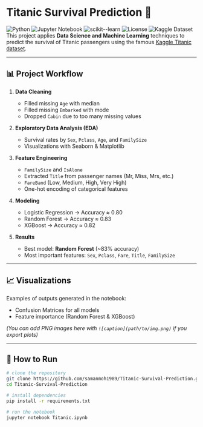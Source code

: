 # Titanic Survival Prediction 🚢
![Python](https://img.shields.io/badge/Python-3.10+-blue.svg)
![Jupyter Notebook](https://img.shields.io/badge/Jupyter-Notebook-orange.svg)
![scikit--learn](https://img.shields.io/badge/scikit--learn-1.4+-green.svg)
![License](https://img.shields.io/badge/License-MIT-yellow.svg)
![Kaggle Dataset](https://img.shields.io/badge/Data-Kaggle-blue.svg)
This project applies **Data Science and Machine Learning** techniques to predict the survival of Titanic passengers using the famous [Kaggle Titanic dataset](https://www.kaggle.com/c/titanic).

---

## 📊 Project Workflow
1. **Data Cleaning**
   - Filled missing `Age` with median  
   - Filled missing `Embarked` with mode  
   - Dropped `Cabin` due to too many missing values  

2. **Exploratory Data Analysis (EDA)**
   - Survival rates by `Sex`, `Pclass`, `Age`, and `FamilySize`  
   - Visualizations with Seaborn & Matplotlib  

3. **Feature Engineering**
   - `FamilySize` and `IsAlone`  
   - Extracted `Title` from passenger names (Mr, Miss, Mrs, etc.)  
   - `FareBand` (Low, Medium, High, Very High)  
   - One-hot encoding of categorical features  

4. **Modeling**
   - Logistic Regression → Accuracy ≈ 0.80  
   - Random Forest → Accuracy ≈ 0.83  
   - XGBoost → Accuracy ≈ 0.82  

5. **Results**
   - Best model: **Random Forest** (~83% accuracy)  
   - Most important features: `Sex`, `Pclass`, `Fare`, `Title`, `FamilySize`  

---

## 📈 Visualizations
Examples of outputs generated in the notebook:

- Confusion Matrices for all models  
- Feature importance (Random Forest & XGBoost)  

*(You can add PNG images here with `![caption](path/to/img.png)` if you export plots)*  

---

## 🚀 How to Run
```bash
# clone the repository
git clone https://github.com/samanmoh1989/Titanic-Survival-Prediction.git
cd Titanic-Survival-Prediction

# install dependencies
pip install -r requirements.txt

# run the notebook
jupyter notebook Titanic.ipynb
